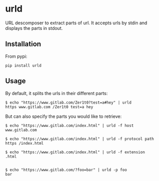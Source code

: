 # urld

URL descomposer to extract parts of url. It accepts urls by stdin and displays
the parts in stdout.

## Installation

From pypi:
```
pip install urld
```



## Usage

By default, it splits the urls in their different parts:
```shell
$ echo "https://www.gitlab.com/Zer1t0?test=a#hey" | urld
https www.gitlab.com /Zer1t0 test=a hey
```

But can also specify the parts you would like to retrieve:
```shell
$ echo "https://www.gitlab.com/index.html" | urld -f host
www.gitlab.com

$ echo "https://www.gitlab.com/index.html" | urld -f protocol path
https /index.html

$ echo "https://www.gitlab.com/index.html" | urld -f extension
.html


$ echo "https://www.gitlab.com/?foo=bar" | urld -p foo
bar
```
